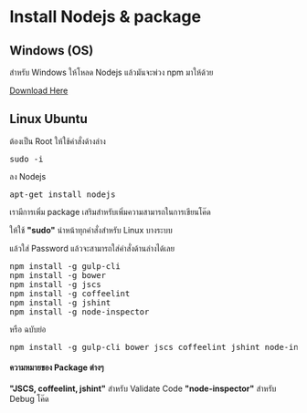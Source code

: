 # Install Nodejs & package

## Windows (OS)
สำหรับ  Windows  ให้โหลด Nodejs แล้วมันจะพ่วง npm มาให้ด้วย

[Download Here](https://nodejs.org/en/)

## Linux Ubuntu
ต้องเป็น Root ให้ใช้คำสั่งด้างล่าง
<pre>sudo -i</pre>

ลง Nodejs
<pre>
apt-get install nodejs
</pre>

เรามีการเพิ่ม package เสริมสำหรับเพิ่มความสามารถในการเขียนโค๊ด

ให้ใช้ **"sudo"** นำหน้าทุกคำสั่งสำหรับ Linux บางระบบ

แล้วใส่ Password แล้วจะสามารถใส่คำสั่งด้านล่างได้เลย
<pre>
npm install -g gulp-cli
npm install -g bower
npm install -g jscs
npm install -g coffeelint
npm install -g jshint
npm install -g node-inspector
</pre>
หรือ ฉบับย่อ

<pre>
npm install -g gulp-cli bower jscs coffeelint jshint node-inspector
</pre>


#### ความหมายของ Package ต่างๆ

**"JSCS, coffeelint, jshint"** สำหรับ Validate Code
**"node-inspector"** สำหรับ Debug โค๊ด
